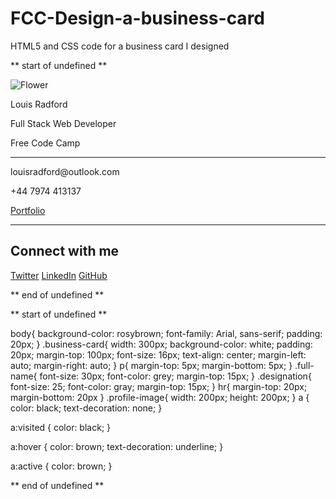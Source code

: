 # FCC-Design-a-business-card
HTML5 and CSS code for a business card I designed 

** start of undefined **

<!DOCTYPE html>
<html lang="en">

<head>
    <link href='styles.css'rel='stylesheet'/>
    <meta charset="utf-8">
    <title>Business Card</title>
</head>
<body>
<main>
<div class='business-card'>
    <img src='https://cdn.freecodecamp.org/curriculum/labs/flower.jpg' alt='Flower' class='profile-image'>
    <p class='full-name'>Louis Radford</p>
    <p class='designation'>Full Stack Web Developer</p>
    <p class='company'>Free Code Camp</p>
    <hr>  
    <p>louisradford@outlook.com</p>
    <p>+44 7974 413137</p>
    <a href='https://github.com/LouisRadford?tab=repositories'>Portfolio</a>
   <hr>
    <div class='social-media'>
    <h2>Connect with me</h2>
       <a href='https://x.com/louradfordd'>Twitter</a>
        <a href='https://www.linkedin.com/in/louisradford/'>LinkedIn</a>
        <a href='https://github.com/LouisRadford?tab=repositories'>GitHub</a>
    </main>
</body>
</html>

** end of undefined **

** start of undefined **

body{
  background-color: rosybrown;
  font-family: Arial, sans-serif;
  padding: 20px;
}
.business-card{
  width: 300px;
  background-color: white;
  padding: 20px;
  margin-top: 100px;
  font-size: 16px;
  text-align: center;
  margin-left: auto;
  margin-right: auto;
}
p{
  margin-top: 5px;
  margin-bottom: 5px;
}
.full-name{
  font-size: 30px;
  font-color: grey;
  margin-top: 15px;
}
.designation{
  font-size: 25;
  font-color: gray;
  margin-top: 15px;
}
hr{
   margin-top: 20px;
  margin-bottom: 20px
}
.profile-image{
  width: 200px;
  height: 200px;
}
a {
  color: black;
  text-decoration: none;
}

a:visited {
  color: black;
}

a:hover {
  color: brown;
  text-decoration: underline;
}

a:active {
  color: brown;
}



** end of undefined **


